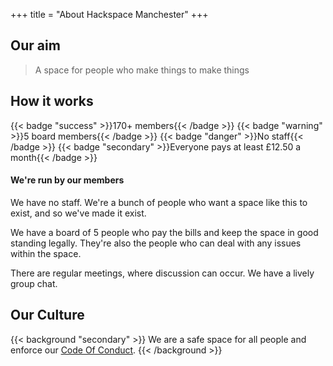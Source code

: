 +++
    title = "About Hackspace Manchester"
+++

## Our aim
> A space for people who make things to make things

## How it works
{{< badge "success" >}}170+ members{{< /badge >}}
{{< badge "warning" >}}5 board members{{< /badge >}}
{{< badge "danger" >}}No staff{{< /badge >}}
{{< badge "secondary" >}}Everyone pays at least £12.50 a month{{< /badge >}}

#### We're run by our members
We have no staff. We're a bunch of people who want a space like this to exist, and so we've made it exist.

We have a board of 5 people who pay the bills and keep the space in good standing legally. They're also the people who can deal with any issues within the space.

There are regular meetings, where discussion can occur. We have a lively group chat.


## Our Culture
{{< background "secondary" >}}
We are a safe space for all people and enforce our <a href="/rules">Code Of Conduct</a>.
{{< /background >}}

